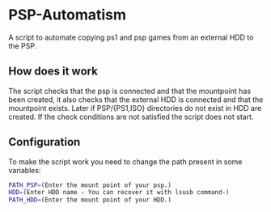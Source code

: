 # PSP-Automatism
A script to automate copying ps1 and psp games from an external HDD to the PSP.

## How does it work
The script checks that the psp is connected and that the mountpoint has been created, it also checks that the external HDD is connected and that the mountpoint exists.
Later if PSP/{PS1,ISO} directories do not exist in HDD are created.
If the check conditions are not satisfied the script does not start.

## Configuration
To make the script work you need to change the path present in some variables:

```bash
PATH_PSP=(Enter the mount point of your psp.)
HDD=(Enter HDD name - You can recover it with lsusb command-)
PATH_HDD=(Enter the mount point of your HDD.)
```
